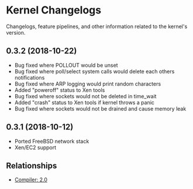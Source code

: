 # Kernel Changelogs

Changelogs, feature pipelines, and other information related to the kernel's
version.

## 0.3.2 (2018-10-22)
- Bug fixed where POLLOUT would be unset
- Bug fixed where poll/select system calls would delete each others notifications
- Bug fixed where ARP logging would print random characters
- Added "poweroff" status to Xen tools
- Bug fixed where sockets would not be deleted in time_wait
- Added "crash" status to Xen tools if kernel throws a panic
- Bug fixed where sockets would not be drained and cause memory leak

## 0.3.1 (2018-10-12)
- Ported FreeBSD network stack
- Xen/EC2 support

## Relationships
- [Compiler: 2.0](../../compiler/2.0)
